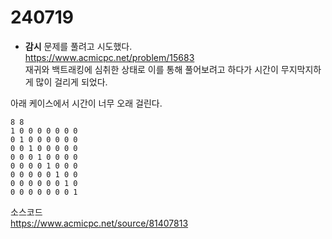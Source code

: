 # 240719

- **감시** 문제를 풀려고 시도했다.  
https://www.acmicpc.net/problem/15683  
재귀와 백트래킹에 심취한 상태로 이를 통해 풀어보려고 하다가 시간이 무지막지하게 많이 걸리게 되었다.  

아래 케이스에서 시간이 너무 오래 걸린다.  
```
8 8
1 0 0 0 0 0 0 0
0 1 0 0 0 0 0 0
0 0 1 0 0 0 0 0
0 0 0 1 0 0 0 0
0 0 0 0 1 0 0 0
0 0 0 0 0 1 0 0
0 0 0 0 0 0 1 0
0 0 0 0 0 0 0 1
```
  
소스코드  
https://www.acmicpc.net/source/81407813
